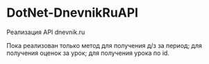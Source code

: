 # DotNet-DnevnikRuAPI
Реализация API dnevnik.ru

Пока реализован только метод для получения д/з за период; для получения оценок за урок; для получения урока по id.
